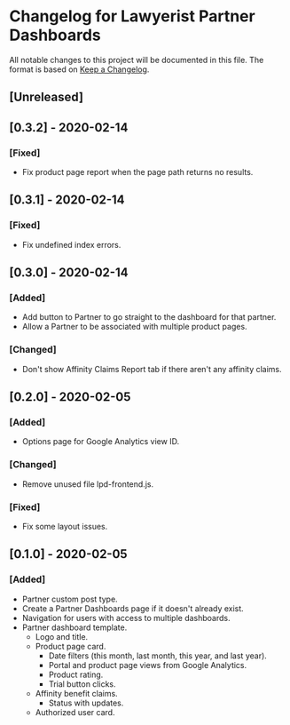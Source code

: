 # Changelog for Lawyerist Partner Dashboards

All notable changes to this project will be documented in this file. The format is based on [Keep a Changelog](https://keepachangelog.com/en/1.0.0/).

## [Unreleased]

## [0.3.2] - 2020-02-14

### [Fixed]
- Fix product page report when the page path returns no results.

## [0.3.1] - 2020-02-14

### [Fixed]
- Fix undefined index errors.


## [0.3.0] - 2020-02-14

### [Added]
- Add button to Partner to go straight to the dashboard for that partner.
- Allow a Partner to be associated with multiple product pages.

### [Changed]
- Don't show Affinity Claims Report tab if there aren't any affinity claims.


## [0.2.0] - 2020-02-05

### [Added]
- Options page for Google Analytics view ID.

### [Changed]
- Remove unused file lpd-frontend.js.

### [Fixed]
- Fix some layout issues.


## [0.1.0] - 2020-02-05

### [Added]
- Partner custom post type.
- Create a Partner Dashboards page if it doesn't already exist.
- Navigation for users with access to multiple dashboards.
- Partner dashboard template.
  - Logo and title.
  - Product page card.
    - Date filters (this month, last month, this year, and last year).
    - Portal and product page views from Google Analytics.
    - Product rating.
    - Trial button clicks.
  - Affinity benefit claims.
    - Status with updates.
  - Authorized user card.
